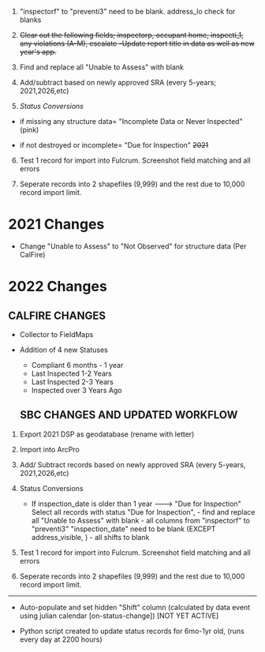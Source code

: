 1. "inspectorf" to "preventi3" need to be blank.  address_lo check for blanks

2. ~~Clear out the following fields; inspectorp, occupant home, inspecti_1, any violations (A-M), escalate
  -Update report title in data as well as new year's app.~~

3. Find and replace all "Unable to Assess" with blank

4. Add/subtract based on newly approved SRA (every 5-years; 2021,2026,etc)

5. _Status Conversions_

  - if missing any structure data= "Incomplete Data or Never Inspected" (pink)
  
  - if not destroyed or incomplete= "Due for Inspection" ~~2021~~
  
6. Test 1 record for import into Fulcrum.  Screenshot field matching and all errors

7. Seperate records into 2 shapefiles (9,999) and the rest due to 10,000 record import limit.


# 2021 Changes

- Change "Unable to Assess" to "Not Observed" for structure data (Per CalFire)

# 2022 Changes

  ## CALFIRE CHANGES
- Collector to FieldMaps

- Addition of 4 new Statuses
  - Compliant 6 months - 1 year
  - Last Inspected 1-2 Years
  -	Last Inspected 2-3 Years
  - Inspected over 3 Years Ago
  
  ## SBC CHANGES AND UPDATED WORKFLOW
1. Export 2021 DSP as geodatabase (rename with letter)

2. Import into ArcPro

3. Add/ Subtract records based on newly approved SRA (every 5-years, 2021,2026,etc) 

4. Status Conversions
	- If inspection_date is older than 1 year ---> "Due for Inspection"
		Select all records with status "Due for Inspection", 
			- find and replace all "Unable to Assess" with blank
			- all columns from "inspectorf" to "preventi3" "inspection_date" need to be blank (EXCEPT address_visible, )
			- all shifts to blank


6. Test 1 record for import into Fulcrum. Screenshot field matching and all errors

7. Seperate records into 2 shapefiles (9,999) and the rest due to 10,000 record import limit.
 ____________________________________________________________________________________________

- Auto-populate and set hidden "Shift" column (calculated by data event using julian calendar [on-status-change]) [NOT YET ACTIVE]

- Python script created to update status records for 6mo-1yr old, (runs every day at 2200 hours)

